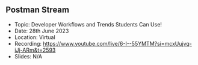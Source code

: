 ## Postman Stream

- Topic: Developer Workflows and Trends Students Can Use!
- Date: 28th June 2023
- Location: Virtual
- Recording: https://www.youtube.com/live/6-I--55YMTM?si=mcxUujvq-iJj-ARm&t=2593
- Slides: N/A
